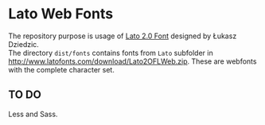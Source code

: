 # Lato Web Fonts
The repository purpose is usage of [Lato 2.0 Font](http://www.latofonts.com/lato-free-fonts/) designed by Łukasz Dziedzic.  
The directory `dist/fonts` contains fonts from `Lato` subfolder in http://www.latofonts.com/download/Lato2OFLWeb.zip. These are webfonts with the complete character set.

## TO DO
Less and Sass.
